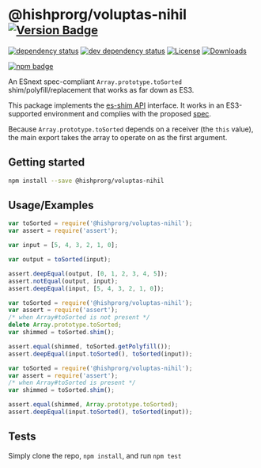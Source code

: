 # @hishprorg/voluptas-nihil <sup>[![Version Badge][npm-version-svg]][package-url]</sup>

[![dependency status][deps-svg]][deps-url]
[![dev dependency status][dev-deps-svg]][dev-deps-url]
[![License][license-image]][license-url]
[![Downloads][downloads-image]][downloads-url]

[![npm badge][npm-badge-png]][package-url]

An ESnext spec-compliant `Array.prototype.toSorted` shim/polyfill/replacement that works as far down as ES3.

This package implements the [es-shim API](https://github.com/es-shims/api) interface. It works in an ES3-supported environment and complies with the proposed [spec](https://tc39.es/proposal-change-array-by-copy/#sec-array.prototype.toSorted).

Because `Array.prototype.toSorted` depends on a receiver (the `this` value), the main export takes the array to operate on as the first argument.

## Getting started

```sh
npm install --save @hishprorg/voluptas-nihil
```

## Usage/Examples

```js
var toSorted = require('@hishprorg/voluptas-nihil');
var assert = require('assert');

var input = [5, 4, 3, 2, 1, 0];

var output = toSorted(input);

assert.deepEqual(output, [0, 1, 2, 3, 4, 5]);
assert.notEqual(output, input);
assert.deepEqual(input, [5, 4, 3, 2, 1, 0]);
```

```js
var toSorted = require('@hishprorg/voluptas-nihil');
var assert = require('assert');
/* when Array#toSorted is not present */
delete Array.prototype.toSorted;
var shimmed = toSorted.shim();

assert.equal(shimmed, toSorted.getPolyfill());
assert.deepEqual(input.toSorted(), toSorted(input));
```

```js
var toSorted = require('@hishprorg/voluptas-nihil');
var assert = require('assert');
/* when Array#toSorted is present */
var shimmed = toSorted.shim();

assert.equal(shimmed, Array.prototype.toSorted);
assert.deepEqual(input.toSorted(), toSorted(input));
```

## Tests
Simply clone the repo, `npm install`, and run `npm test`

[package-url]: https://npmjs.org/package/@hishprorg/voluptas-nihil
[npm-version-svg]: https://versionbadg.es/hishprorg/voluptas-nihil.svg
[deps-svg]: https://david-dm.org/hishprorg/voluptas-nihil.svg
[deps-url]: https://david-dm.org/hishprorg/voluptas-nihil
[dev-deps-svg]: https://david-dm.org/hishprorg/voluptas-nihil/dev-status.svg
[dev-deps-url]: https://david-dm.org/hishprorg/voluptas-nihil#info=devDependencies
[npm-badge-png]: https://nodei.co/npm/@hishprorg/voluptas-nihil.png?downloads=true&stars=true
[license-image]: https://img.shields.io/npm/l/@hishprorg/voluptas-nihil.svg
[license-url]: LICENSE
[downloads-image]: https://img.shields.io/npm/dm/@hishprorg/voluptas-nihil.svg
[downloads-url]: https://npm-stat.com/charts.html?package=@hishprorg/voluptas-nihil
